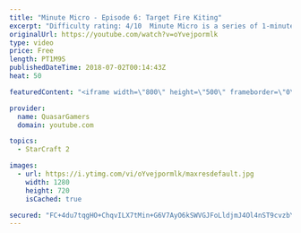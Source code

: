 ```yaml
---
title: "Minute Micro - Episode 6: Target Fire Kiting"
excerpt: "Difficulty rating: 4/10  Minute Micro is a series of 1-minute videos explaining how to perform common micro techniques. This episode is on target fire kiting  twitch.tv/Quasarprintf"
originalUrl: https://youtube.com/watch?v=oYvejpormlk
type: video
price: Free
length: PT1M9S
publishedDateTime: 2018-07-02T00:14:43Z
heat: 50

featuredContent: "<iframe width=\"800\" height=\"500\" frameborder=\"0\" src=\"https://www.youtube.com/embed/oYvejpormlk\" allow=\"accelerometer; autoplay; encrypted-media; gyroscope; picture-in-picture\" allowfullscreen></iframe>"

provider:
  name: QuasarGamers
  domain: youtube.com

topics:
  - StarCraft 2

images:
  - url: https://i.ytimg.com/vi/oYvejpormlk/maxresdefault.jpg
    width: 1280
    height: 720
    isCached: true

secured: "FC+4du7tqgHO+ChqvILX7tMin+G6V7AyO6kSWVGJFoLldjmJ4Ol4nST9cvzbYg4Ua6hCbjg119/uECfj+obFcgZa6RchCo+uXWOp8yBELJRX5sPmevdAsnYfcAQqfTDwakl3KL9FGd3uHN4U1cHpL0LlhOvsdGxzACOs2cMcDLbk23f5YV+VbqdtSY8Jzj0xayKSUDwgFbuw5PLlJj4Q/n2+mCNIK8tpaCNpyOCt99muCe993k3PosFzV+7wC0RCs7zPDHVC2caj2hzfrW3RKdAPkIMNX7ZpYOBrrSX+Slr1T9g0qLuHKzr12tcMN61nQsKEfRnQeD64X+7gSHv0W9fhuJAe3nTOEzhZsBK4V36WMPSlYef3kN4XALn8X/nnOlZebHcqWh61deG01u9o9u5PLQBgqCj3zCJt6sUS4vI=;xlPvfQKhHWJFruaXFhNrZg=="
---
```


